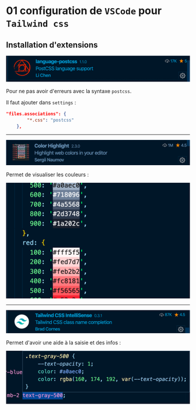 # 01 configuration de `VSCode` pour `Tailwind css`

## Installation d'extensions

<img src="assets/Screenshot 2020-06-15 at 10.30.15.png" alt="Screenshot 2020-06-15 at 10.30.15" style="zoom:67%;" />

Pour ne pas avoir d'erreurs avec la syntaxe `postcss`.

Il faut ajouter dans `settings` :

```json
"files.associations": {
        "*.css": "postcss"
    },
```

---

<img src="assets/Screenshot 2020-06-15 at 10.32.09.png" alt="Screenshot 2020-06-15 at 10.32.09" style="zoom:67%;" />

Permet de visualiser les couleurs :

<img src="assets/Screenshot 2020-06-15 at 10.32.53.png" alt="Screenshot 2020-06-15 at 10.32.53" style="zoom:50%;" />

---

<img src="assets/Screenshot 2020-06-15 at 10.33.40.png" alt="Screenshot 2020-06-15 at 10.33.40" style="zoom:67%;" />

Permet d'avoir une aide à la saisie et des infos :

<img src="assets/Screenshot 2020-06-15 at 10.34.22.png" alt="Screenshot 2020-06-15 at 10.34.22" style="zoom:67%;" />

